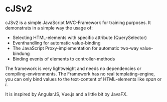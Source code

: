 # cJSv2
cJSv2 is a simple JavaScript MVC-Framework for training purposes. It demonstrats in a simple way the usage of:

- Selecting HTML-elements with specific attribute (QuerySelector)
- Eventhandling for automatic value-binding
- The JavaScript Proxy-implementation for automatic two-way value-bindung
- Binding events of elements to controller-methods

The framework is very lightweight and needs no dependencies or compiling-environments. The Framework has no real templating-engine, you can only bind values to the text-content of HTML-elements like _span_ or _i_.

It is inspired by AngularJS, Vue.js and a little bit by JavaFX.
